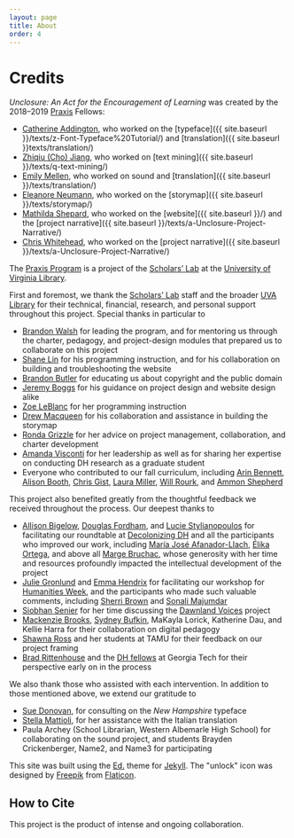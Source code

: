 ```yaml
---
layout: page
title: About
order: 4
---
```

# **Credits**

_Unclosure: An Act for the Encouragement of Learning_ was created by the 2018–2019 [Praxis][1] Fellows:
- [Catherine Addington][2], who worked on the [typeface]({{ site.baseurl }}/texts/z-Font-Typeface%20Tutorial/) and [translation]({{ site.baseurl }}texts/translation/)
- [Zhiqiu (Cho) Jiang][3], who worked on [text mining]({{ site.baseurl }}/texts/q-text-mining/)
- [Emily Mellen][4], who worked on sound and [translation]({{ site.baseurl }}/texts/translation/)
- [Eleanore Neumann][5], who worked on the [storymap]({{ site.baseurl }}/texts/storymap/)
- [Mathilda Shepard][6], who worked on the [website]({{ site.baseurl }}/) and the [project narrative]({{ site.baseurl }}/texts/a-Unclosure-Project-Narrative/)
- [Chris Whitehead][7], who worked on the [project narrative]({{ site.baseurl }}/texts/a-Unclosure-Project-Narrative/)

The [Praxis Program][8] is a project of the [Scholars’ Lab][9] at the [University of Virginia Library][10].

First and foremost, we thank the [Scholars’ Lab][11] staff and the broader [UVA Library][12] for their technical, financial, research, and personal support throughout this project. Special thanks in particular to
- [Brandon Walsh][13] for leading the program, and for mentoring us through the charter, pedagogy, and project-design modules that prepared us to collaborate on this project
- [Shane Lin][14] for his programming instruction, and for his collaboration on building and troubleshooting the website
- [Brandon Butler][15] for educating us about copyright and the public domain
- [Jeremy Boggs][16] for his guidance on project design and website design alike
- [Zoe LeBlanc][17] for her programming instruction
- [Drew Macqueen][18] for his collaboration and assistance in building the storymap
- [Ronda Grizzle][19] for her advice on project management, collaboration, and charter development
- [Amanda Visconti][20] for her leadership as well as for sharing her expertise on conducting DH research as a graduate student
- Everyone who contributed to our fall curriculum, including [Arin Bennett][21], [Alison Booth][22], [Chris Gist][23], [Laura Miller][24], [Will Rourk][25], and [Ammon Shepherd][26]

This project also benefited greatly from the thoughtful feedback we received throughout the process. Our deepest thanks to
- [Allison Bigelow](http://spanitalport.as.virginia.edu/people/amb8fk), [Douglas Fordham](http://art.as.virginia.edu/douglas-fordham), and [Lucie Stylianopoulos][27] for facilitating our roundtable at [Decolonizing DH][28] and all the participants who improved our work, including [María José Afanador-Llach][29], [Élika Ortega][30], and above all [Marge Bruchac][31], whose generosity with her time and resources profoundly impacted the intellectual development of the project
- [Julie Gronlund][32] and [Emma Hendrix][33] for facilitating our workshop for [Humanities Week][34], and the participants who made such valuable comments, including [Sherri Brown][35] and [Sonali Majumdar][36]
- [Siobhan Senier][37] for her time discussing the [Dawnland Voices][38] project
- [Mackenzie Brooks][39], [Sydney Bufkin][40], MaKayla Lorick, Katherine Dau, and Kellie Harra for their collaboration on digital pedagogy
- [Shawna Ross][41] and her students at TAMU for their feedback on our project framing
- [Brad Rittenhouse][42] and the [DH fellows][43] at Georgia Tech for their perspective early on in the process

We also thank those who assisted with each intervention. In addition to those mentioned above, we extend our gratitude to
- [Sue Donovan][44], for consulting on the _New Hampshire_ typeface
- [Stella Mattioli][45], for her assistance with the Italian translation
- Paula Archey (School Librarian, Western Albemarle High School) for collaborating on the sound project, and students Brayden Crickenberger, Name2, and Name3 for participating

This site was built using the [Ed.][46] theme for [Jekyll][47]. The "unlock" icon was designed by [Freepik][48] from [Flaticon][49].

## How to Cite

This project is the product of intense and ongoing collaboration.

[1]:	http://praxis.scholarslab.org/
[2]:	http://spanitalport.as.virginia.edu/people/profile/ca2bb
[3]:	https://dh.virginia.edu/people/zhiqiu-jiang
[4]:	http://music.virginia.edu/people/profile/5056
[5]:	http://art.as.virginia.edu/neumann
[6]:	http://spanitalport.as.virginia.edu/people/profile/mes2tf
[7]:	https://www.jeffersonscholars.org/people/christopher-whitehead
[8]:	http://praxis.scholarslab.org/
[9]:	https://scholarslab.lib.virginia.edu/
[10]:	https://www.library.virginia.edu/
[11]:	scholarslab.lib.virginia.edu
[12]:	https://www.library.virginia.edu/
[13]:	https://scholarslab.lib.virginia.edu/people/brandon-walsh/
[14]:	https://scholarslab.lib.virginia.edu/people/shane-lin/
[15]:	https://www.library.virginia.edu/staff/bcb4y
[16]:	https://scholarslab.lib.virginia.edu/people/jeremy-boggs/
[17]:	https://scholarslab.lib.virginia.edu/people/zoe-leblanc/
[18]:	https://scholarslab.lib.virginia.edu/people/drew-macqueen/
[19]:	https://scholarslab.lib.virginia.edu/people/ronda-grizzle/
[20]:	https://scholarslab.lib.virginia.edu/people/amanda-visconti/
[21]:	https://scholarslab.lib.virginia.edu/people/arin-bennett/
[22]:	https://scholarslab.lib.virginia.edu/people/alison-booth/
[23]:	https://scholarslab.lib.virginia.edu/people/chris-gist/
[24]:	https://scholarslab.lib.virginia.edu/people/laura-miller/
[25]:	https://scholarslab.lib.virginia.edu/people/will-rourk/
[26]:	https://scholarslab.lib.virginia.edu/people/ammon-shepherd/
[27]:	https://www.library.virginia.edu/staff/lws4n/
[28]:	http://spanitalport.as.virginia.edu/decolonizing-digital-humanities-indigenous-arts-histories-and-knowledges-material-screen-0
[29]:	http://mariajoseafanador.com/
[30]:	https://cssh.northeastern.edu/people/faculty/elika-ortega-guzman/
[31]:	https://www.sas.upenn.edu/anthropology/people/margaret-bruchac
[32]:	http://ihgc.as.virginia.edu/administrators
[33]:	http://www.hw-uva.com/contact-and-volunteer.html
[34]:	http://www.hw-uva.com
[35]:	https://www.library.virginia.edu/staff/slb4kt
[36]:	https://gradstudies.virginia.edu/staff/Majumdar
[37]:	https://cola.unh.edu/person/siobhan-senier
[38]:	http://dawnlandvoices.org/
[39]:	https://library.wlu.edu/about/library-directory/mackenzie-brooks
[40]:	https://library.wlu.edu/about/library-directory/sydney-bufkin
[41]:	https://english.tamu.edu/dr-shawna-ross/
[42]:	https://dilac.iac.gatech.edu/people/leadership
[43]:	https://dilac.iac.gatech.edu/people/graduate-fellows
[44]:	https://www.library.virginia.edu/staff/sd3gz
[45]:	http://spanitalport.as.virginia.edu/people/sm6dn
[46]:   https://elotroalex.github.io/ed/
[47]:   https://jekyllrb.com/
[48]:   https://www.freepik.com/
[49]:   https://www.flaticon.com/free-icon/lock_1716807#term=unlock&page=1&position=58
